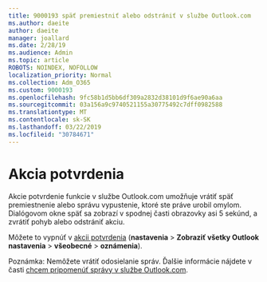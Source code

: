 ```yaml
---
title: 9000193 späť premiestniť alebo odstrániť v službe Outlook.com
ms.author: daeite
author: daeite
manager: joallard
ms.date: 2/28/19
ms.audience: Admin
ms.topic: article
ROBOTS: NOINDEX, NOFOLLOW
localization_priority: Normal
ms.collection: Adm_O365
ms.custom: 9000193
ms.openlocfilehash: 9fc58b1d5bb6df309a2832d38101d9f6ae90a6aa
ms.sourcegitcommit: 03a156a9c9740521155a30775492c7dff0982588
ms.translationtype: MT
ms.contentlocale: sk-SK
ms.lasthandoff: 03/22/2019
ms.locfileid: "30784671"
---
```

# <a name="action-confirmations"></a>Akcia potvrdenia

Akcie potvrdenie funkcie v službe Outlook.com umožňuje vrátiť späť premiestnenie alebo správu vypustenie, ktoré ste práve urobil omylom. Dialógovom okne späť sa zobrazí v spodnej časti obrazovky asi 5 sekúnd, a zvrátiť pohyb alebo odstrániť akciu.

Môžete to vypnúť v [akcii potvrdenia](https://outlook.live.com/mail/options/general/notifications) (**nastavenia** > **Zobraziť všetky Outlook nastavenia** > **všeobecné** > **oznámenia**).

Poznámka: Nemôžete vrátiť odosielanie správ. Ďalšie informácie nájdete v časti [chcem pripomenúť správy v službe Outlook.com](https://support.office.com/article/c069ddde-5282-4085-8f4c-d7b133324f8a).